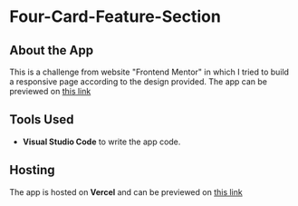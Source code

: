 # Four-Card-Feature-Section

## About the App
This is a challenge from website "Frontend Mentor" in which I tried to build a responsive page according to the design provided.
The app can be previewed on [this link](https://solution-of-four-card-feature-section.vercel.app/)

## Tools Used

- **Visual Studio Code** to write the app code. 

## Hosting
The app is hosted on **Vercel** and can be previewed on [this link](https://solution-of-four-card-feature-section.vercel.app/)

